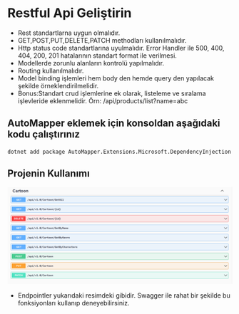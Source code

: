 # Restful Api Geliştirin

* Rest standartlarna uygun olmalıdır.
* GET,POST,PUT,DELETE,PATCH methodları kullanılmalıdır.
* Http status code standartlarına uyulmalıdır. Error Handler ile 500, 400, 404, 200, 201 hatalarının standart format ile verilmesi.
* Modellerde zorunlu alanların kontrolü yapılmalıdır.
* Routing kullanılmalıdır.
* Model binding işlemleri hem body den hemde query den yapılacak şekilde örneklendirilmelidir.
* Bonus:Standart crud işlemlerine ek olarak, listeleme ve sıralama işlevleride eklenmelidir. Örn: /api/products/list?name=abc

## AutoMapper eklemek için konsoldan aşağıdaki kodu çalıştırınız

```.NET CLI
dotnet add package AutoMapper.Extensions.Microsoft.DependencyInjection
```

## Projenin Kullanımı

![swagger](pictures/cartoon.png)

* Endpointler yukarıdaki resimdeki gibidir. Swagger ile rahat bir şekilde bu fonksiyonları kullanıp deneyebilirsiniz.
